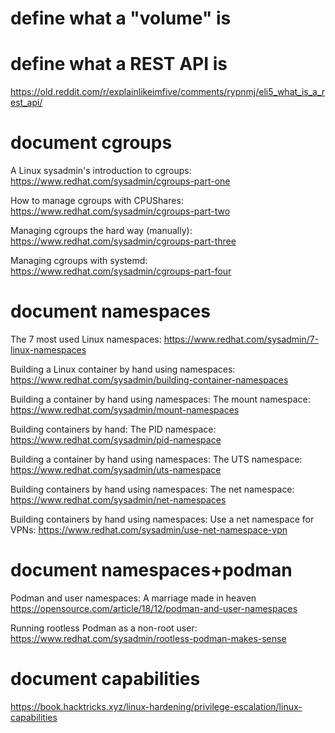 # define what a "volume" is

# define what a REST API is

<https://old.reddit.com/r/explainlikeimfive/comments/rypnmj/eli5_what_is_a_rest_api/>

# document cgroups

A Linux sysadmin's introduction to cgroups:
<https://www.redhat.com/sysadmin/cgroups-part-one>

How to manage cgroups with CPUShares:
<https://www.redhat.com/sysadmin/cgroups-part-two>

Managing cgroups the hard way (manually):
<https://www.redhat.com/sysadmin/cgroups-part-three>

Managing cgroups with systemd:
<https://www.redhat.com/sysadmin/cgroups-part-four>

# document namespaces

The 7 most used Linux namespaces:
<https://www.redhat.com/sysadmin/7-linux-namespaces>

Building a Linux container by hand using namespaces:
<https://www.redhat.com/sysadmin/building-container-namespaces>

Building a container by hand using namespaces: The mount namespace:
<https://www.redhat.com/sysadmin/mount-namespaces>

Building containers by hand: The PID namespace:
<https://www.redhat.com/sysadmin/pid-namespace>

Building a container by hand using namespaces: The UTS namespace:
<https://www.redhat.com/sysadmin/uts-namespace>

Building containers by hand using namespaces: The net namespace:
<https://www.redhat.com/sysadmin/net-namespaces>

Building containers by hand using namespaces: Use a net namespace for VPNs:
<https://www.redhat.com/sysadmin/use-net-namespace-vpn>

# document namespaces+podman

Podman and user namespaces: A marriage made in heaven
<https://opensource.com/article/18/12/podman-and-user-namespaces>

Running rootless Podman as a non-root user:
<https://www.redhat.com/sysadmin/rootless-podman-makes-sense>

# document capabilities

<https://book.hacktricks.xyz/linux-hardening/privilege-escalation/linux-capabilities>
